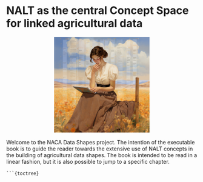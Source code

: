 NALT as the central Concept Space for linked agricultural data
=================

<div style="text-align:center">
    <img src="pix/andrawaag_harvesting_data_soil_and_weather_and_data_in_the_styl_c6256edb-59b3-4511-864b-435bce8c36d6.png" alt="Generated with Midjourney with prompt harvesting data, soil and weather and data in the style of Mary Cassatt" style="max-width:50%; height:auto;"/>
</div>

Welcome to the NACA Data Shapes project. The intention of the executable book is to guide the reader towards the extensive use of NALT concepts
in the building of agricultural data shapes. The book is intended to be read in a linear fashion, but it is also possible to jump to a specific chapter.


```{tableofcontents}
```{toctree}
